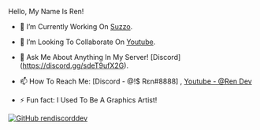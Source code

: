 Hello, My Name Is Ren!

- 🔭 I’m Currently Working On [Suzzo](https://discord.com/api/oauth2/authorize?client_id=799480445217013760&permissions=8&scope=bot).
- 👯 I’m Looking To Collaborate On [Youtube](https://www.youtube.com/channel/UCtgy9D7YB9pb_2g_Ruu19Lg).
- 💬 Ask Me About Anything In My Server! [Discord] (https://discord.gg/sdeT9ufX2G).
- 📫 How To Reach Me: [Discord - @!$ Rɛn#8888] , [Youtube - @Ren Dev](https://www.youtube.com/channel/UCtgy9D7YB9pb_2g_Ruu19Lg)

- ⚡ Fun fact: I Used To Be A Graphics Artist!

[![GitHub rendiscorddev](https://img.shields.io/github/followers/rendiscorddev?label=follow&style=social)](https://github.com/rendiscorddev)
